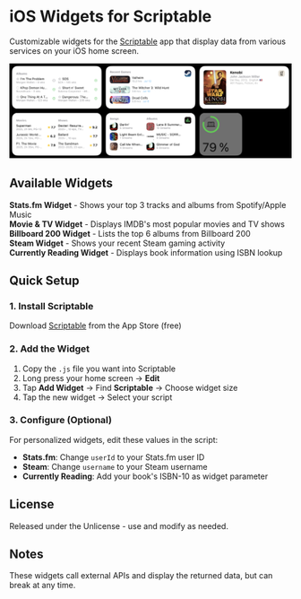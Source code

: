 # iOS Widgets for Scriptable

Customizable widgets for the [Scriptable](https://scriptable.app/) app that display data from various services on your iOS home screen.

![Screenshot of widgets on MacOS](images/desktop.png)

## Available Widgets

**Stats.fm Widget** - Shows your top 3 tracks and albums from Spotify/Apple Music  
**Movie & TV Widget** - Displays IMDB's most popular movies and TV shows  
**Billboard 200 Widget** - Lists the top 6 albums from Billboard 200  
**Steam Widget** - Shows your recent Steam gaming activity  
**Currently Reading Widget** - Displays book information using ISBN lookup

## Quick Setup

### 1. Install Scriptable

Download [Scriptable](https://scriptable.app/) from the App Store (free)

### 2. Add the Widget

1. Copy the `.js` file you want into Scriptable
2. Long press your home screen → **Edit**
3. Tap **Add Widget** → Find **Scriptable** → Choose widget size
4. Tap the new widget → Select your script

### 3. Configure (Optional)

For personalized widgets, edit these values in the script:

- **Stats.fm**: Change `userId` to your Stats.fm user ID
- **Steam**: Change `username` to your Steam username
- **Currently Reading**: Add your book's ISBN-10 as widget parameter

## License

Released under the Unlicense - use and modify as needed.

## Notes

These widgets call external APIs and display the returned data, but can break at any time.
